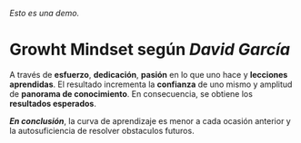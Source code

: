 *Esto es una demo.*

# Growht Mindset según *David García*
A través de **esfuerzo**, **dedicación**, **pasión** en lo que uno hace y **lecciones aprendidas**. El resultado incrementa la **confianza** de uno mismo y amplitud de **panorama de conocimiento**. En consecuencia, se obtiene los **resultados esperados**.  

***En conclusión***, la curva de aprendizaje es menor a cada ocasión anterior y la autosuficiencia de resolver obstaculos futuros.
